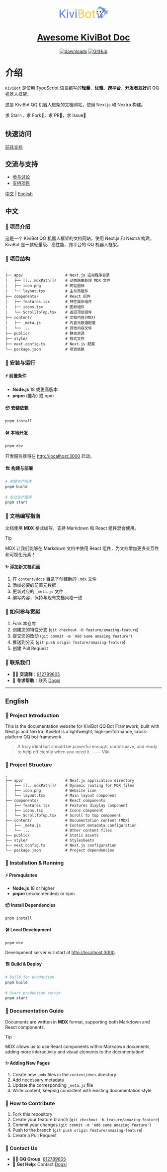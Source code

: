 <div align="center">
  <a href="https://github.com/KiviBotLab/KiviBot" target="_blank">
    <img width="160" src="/public/kivibot-logo.png" alt="logo">
  </a>
  <h1 id="kivibot"><a href="https://github.com/KiviBotLab/KiviBot" target="_blank">Awesome KiviBot Doc</a></h1>
  
[![downloads](https://img.shields.io/npm/dm/kivibot?style=flat-square)](https://www.npmjs.com/package/kivibot@rc)
[![GitHub](https://img.shields.io/github/license/dogyyds/kivibot-doc?style=flat-square)](https://github.com/dogyyds/kivibot-doc/blob/main/LICENSE)

</div>

# 介绍

`KiviBot` 是使用 [TypeScript](https://www.typescriptlang.org/) 语言编写的**轻量**、**优雅**、**跨平台**、**开发者友好**的 QQ 机器人框架。

这是 KiviBot QQ 机器人框架的文档网站，使用 Next.js 和 Nextra 构建。

求 Star⭐️，求 Fork🍴，求 PR🎉，求 Issue🚀

## 快速访问

[前往文档](https://kivi.dogxi.me)

## 交流与支持

- [参与讨论](https://qm.qq.com/cgi-bin/qm/qr?k=fteC6GcYQzcT1nnaBYDVbRWCIUkpIQrk)
- [支持项目](https://kivi.dogxi.me/docs/coffe)

[中文](#中文) | [English](#english)

## 中文

### 🎯 项目介绍

这是一个 KiviBot QQ 机器人框架的文档网站，使用 Next.js 和 Nextra 构建。KiviBot 是一款轻量级、高性能、跨平台的 QQ 机器人框架。

### 📁 项目结构

```
.
├── app/                   # Next.js 应用程序目录
│   ├── [[...mdxPath]]/    # 动态路由处理 MDX 文件
│   ├── icon.png           # 网站图标
│   └── layout.tsx         # 主布局组件
├── components/            # React 组件
│   ├── features.tsx       # 特性展示组件
│   ├── icons.tsx          # 图标组件
│   └── ScrollToTop.tsx    # 返回顶部组件
├── content/               # 文档内容(MDX)
│   ├── _meta.js           # 内容元数据配置
│   └── ...                # 其他内容文件
├── public/                # 静态资源
├── style/                 # 样式文件
├── next.config.ts         # Next.js 配置
└── package.json           # 项目依赖
```

### 🚀 安装与运行

#### ⚡ 前置条件

- **Node.js** 18 或更高版本
- **pnpm** (推荐) 或 npm

#### 📦 安装依赖

```bash
pnpm install
```

#### 🛠️ 本地开发

```bash
pnpm dev
```

开发服务器将在 [http://localhost:3000](http://localhost:3000) 启动。

#### 🏗️ 构建与部署

```bash
# 构建生产版本
pnpm build

# 启动生产服务
pnpm start
```

### 📝 文档编写指南

文档使用 **MDX** 格式编写，支持 Markdown 和 React 组件混合使用。

> [!TIP]
> MDX 让我们能够在 Markdown 文档中使用 React 组件，为文档增加更多交互性和可视化元素！

#### ✨ 添加新文档页面

1. 在 `content/docs` 目录下创建新的 `.mdx` 文件
2. 添加必要的前置元数据
3. 更新对应的 `_meta.js` 文件
4. 编写内容，保持与现有文档风格一致

### 🌟 如何参与贡献

1. Fork 本仓库
2. 创建您的特性分支 (`git checkout -b feature/amazing-feature`)
3. 提交您的改动 (`git commit -m 'Add some amazing feature'`)
4. 推送到分支 (`git push origin feature/amazing-feature`)
5. 创建 Pull Request

### 🤝 联系我们

- 👯‍♀️ **交流群**：[812789605](https://qm.qq.com/cgi-bin/qm/qr?k=fteC6GcYQzcT1nnaBYDVbRWCIUkpIQrk)
- 💬 **寻求帮助**：联系 [Dogxi](https://dogxi.me)

---

## English

### 🎯 Project Introduction

This is the documentation website for KiviBot QQ Bot Framework, built with Next.js and Nextra. KiviBot is a lightweight, high-performance, cross-platform QQ bot framework.

> A truly ideal bot should be powerful enough, unobtrusive, and ready to help efficiently when you need it. —— Viki

### 📁 Project Structure

```
.
├── app/                   # Next.js application directory
│   ├── [[...mdxPath]]/    # Dynamic routing for MDX files
│   ├── icon.png           # Website icon
│   └── layout.tsx         # Main layout component
├── components/            # React components
│   ├── features.tsx       # Features display component
│   ├── icons.tsx          # Icons component
│   └── ScrollToTop.tsx    # Scroll to top component
├── content/               # Documentation content (MDX)
│   ├── _meta.js           # Content metadata configuration
│   └── ...                # Other content files
├── public/                # Static assets
├── style/                 # Stylesheets
├── next.config.ts         # Next.js configuration
└── package.json           # Project dependencies
```

### 🚀 Installation & Running

#### ⚡ Prerequisites

- **Node.js** 18 or higher
- **pnpm** (recommended) or npm

#### 📦 Install Dependencies

```bash
pnpm install
```

#### 🛠️ Local Development

```bash
pnpm dev
```

Development server will start at [http://localhost:3000](http://localhost:3000).

#### 🏗️ Build & Deploy

```bash
# Build for production
pnpm build

# Start production server
pnpm start
```

### 📝 Documentation Guide

Documents are written in **MDX** format, supporting both Markdown and React components.

> [!TIP]
> MDX allows us to use React components within Markdown documents, adding more interactivity and visual elements to the documentation!

#### ✨ Adding New Pages

1. Create new `.mdx` files in the `content/docs` directory
2. Add necessary metadata
3. Update the corresponding `_meta.js` file
4. Write content, keeping consistent with existing documentation style

### 🌟 How to Contribute

1. Fork this repository
2. Create your feature branch (`git checkout -b feature/amazing-feature`)
3. Commit your changes (`git commit -m 'Add some amazing feature'`)
4. Push to the branch (`git push origin feature/amazing-feature`)
5. Create a Pull Request

### 🤝 Contact Us

- 👯‍♀️ **QQ Group**: [812789605](https://qm.qq.com/cgi-bin/qm/qr?k=fteC6GcYQzcT1nnaBYDVbRWCIUkpIQrk)
- 💬 **Get Help**: Contact [Dogxi](https://dogxi.me)
